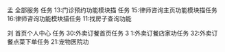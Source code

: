 孟 全部服务
任务 13:门诊预约功能模块描
任务 15:律师咨询主页功能模块描任务
 16:律师咨询功能模块描任务 
 11:找房子查询功能

刘 首页个人中心
任务 30:外卖订餐首页任务 3
1:外卖订餐店家功任务 
32:外卖订餐点菜下单任务 
21:宠物医院功